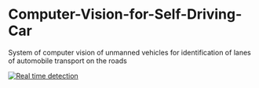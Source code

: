 # Computer-Vision-for-Self-Driving-Car
System of computer vision of unmanned vehicles for identification of lanes of automobile transport on the roads


<a href="https://gifs.com/gif/self-driving-car-on-road-q7pmBD"><img src="https://gifs.com/gif/self-driving-car-on-road-q7pmBD" title="Real time detection"/></a>
